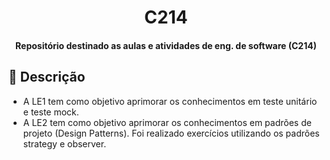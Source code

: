 <h1 align="center">C214 </h1>
<h4 align="center">Repositório destinado as aulas e atividades de eng. de software (C214)</h4>

<h2> 📝 Descrição </h2>

* A LE1 tem como objetivo aprimorar os conhecimentos  em teste unitário e teste mock.
* A LE2 tem como objetivo aprimorar os conhecimentos em padrões de projeto (Design Patterns). Foi realizado exercícios utilizando os padrões strategy e observer.
